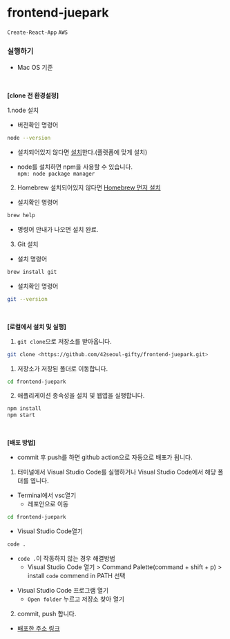 # frontend-juepark
`Create-React-App`
`AWS`


### 실행하기
- Mac OS 기준
<br/>

   
**[clone 전 환경설정]**

1.node 설치

- 버전확인 명령어
```bash
node --version
```

- 설치되어있지 않다면 [설치](https://nodejs.org/ko/download/)한다.(플랫폼에 맞게 설치)

- node를 설치하면 npm을 사용할 수 있습니다.   
  `npm: node package manager`   

   
2. Homebrew 설치되어있지 않다면 [Homebrew 먼저 설치](https://github.com/Homebrew/install)   
- 설치확인 명령어
```bash
brew help
```
- 명령어 안내가 나오면 설치 완료.   

3. Git 설치   

- 설치 명령어
```bash
brew install git
```
- 설치확인 명령어
```bash
git --version
```
<br/>

**[로컬에서 설치 및 실행]**

1. `git clone`으로 저장소를 받아옵니다.

```bash
git clone <https://github.com/42seoul-gifty/frontend-juepark.git>
```

1. 저장소가 저장된 폴더로 이동합니다.

```bash
cd frontend-juepark
```

2. 애플리케이션 종속성을 설치 및 웹앱을 실행합니다.

```bash
npm install
npm start
```
<br/>


**[배포 방법]**

- commit 후 push를 하면 github action으로 자동으로 배포가 됩니다.

1. 터미널에서 Visual Studio Code를 실행하거나 Visual Studio Code에서 해당 폴더를 엽니다.

* Terminal에서 vsc열기
  * 레포안으로 이동
```bash
cd frontend-juepark
```
  * Visual Studio Code열기
```bash
code .
```
- `code .`이 작동하지 않는 경우 해결방법
  - Visual Studio Code 열기 > Command Palette(command + shift + p) > install `code` commend in PATH 선택   

* Visual Studio Code 프로그램 열기
  * `Open folder` 누르고 저장소 찾아 열기  

2. commit, push 합니다.

- [배포한 주소 링크](http://gifty-juepark.s3-website.ap-northeast-2.amazonaws.com/)
